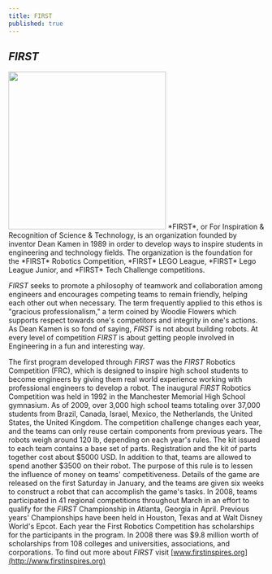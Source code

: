 ```yaml
---
title: FIRST
published: true
---
```

## *FIRST*
<img src="{{ site.url }}/assets/img/FIRST-logos/FIRST-logo.png" style="width:310px;" class="float-left">
*FIRST*, or For Inspiration & Recognition of Science & Technology, is an organization founded by inventor Dean Kamen in 1989 in order to develop ways to inspire students in engineering and technology fields. The organization is the foundation for the *FIRST* Robotics Competition, *FIRST* LEGO League, *FIRST* Lego League Junior, and *FIRST* Tech Challenge competitions.

*FIRST* seeks to promote a philosophy of teamwork and collaboration among engineers and encourages competing teams to remain friendly, helping each other out when necessary. The term frequently applied to this ethos is "gracious professionalism," a term coined by Woodie Flowers which supports respect towards one's competitors and integrity in one's actions. As Dean Kamen is so fond of saying, *FIRST* is not about building robots. At every level of competition *FIRST* is about getting people involved in Engineering in a fun and interesting way.

The first program developed through *FIRST* was the *FIRST* Robotics Competition (FRC), which is designed to inspire high school students to become engineers by giving them real world experience working with professional engineers to develop a robot. The inaugural *FIRST* Robotics Competition was held in 1992 in the Manchester Memorial High School gymnasium. As of 2009, over 3,000 high school teams totaling over 37,000 students from Brazil, Canada, Israel, Mexico, the Netherlands, the United States, the United Kingdom. The competition challenge changes each year, and the teams can only reuse certain components from previous years. The robots weigh around 120 lb, depending on each year's rules. The kit issued to each team contains a base set of parts. Registration and the kit of parts together cost about $5000 USD. In addition to that, teams are allowed to spend another $3500 on their robot. The purpose of this rule is to lessen the influence of money on teams' competitiveness. Details of the game are released on the first Saturday in January, and the teams are given six weeks to construct a robot that can accomplish the game's tasks. In 2008, teams participated in 41 regional competitions throughout March in an effort to qualify for the *FIRST* Championship in Atlanta, Georgia in April. Previous years' Championships have been held in Houston, Texas and at Walt Disney World's Epcot. Each year the First Robotics Competition has scholarships for the participants in the program. In 2008 there was $9.8 million worth of scholarships from 108 colleges and universities, associations, and corporations. To find out more about *FIRST* visit [www.firstinspires.org](http://www.firstinspires.org)
